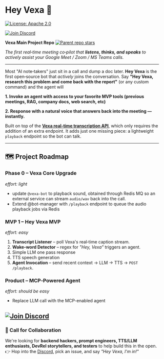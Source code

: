 # Hey Vexa 👋

[![License: Apache 2.0](https://img.shields.io/badge/License-Apache_2.0-blue.svg)](https://opensource.org/licenses/Apache-2.0)

[![Join Discord](https://img.shields.io/badge/Discord-Community-5865F2?style=flat-square&logo=discord&logoColor=white)](https://discord.gg/Ga9duGkVz9)

**Vexa Main Project Repo** [![Parent repo stars](https://img.shields.io/github/stars/Vexa-ai/vexa?style=social&label=⭐)](https://github.com/Vexa-ai/vexa/stargazers)


*The first real‑time meeting co‑pilot that **listens, thinks, and speaks** to actively assist your Google Meet / Zoom / MS Teams calls.*

---

Most "AI note‑takers" just sit in a call and dump a doc later. **Hey Vexa** is the first open‑source bot that *actively* joins the conversation.
Say **"Hey Vexa, research this problem and come back with the report"** (or any custom command) and the agent will 

**1. Invoke an agent with access to your favorite MVP tools (previous meetings, RAG, company docs, web search, etc)**

**2. Response with a natural voice that answers back into the meeting — instantly.**

Built on top of the **[Vexa real‑time transcription API](https://github.com/Vexa-ai/vexa)**, which only requires the addition of an extra endpoint. It adds just one missing piece: a lightweight `playback` endpoint so the bot can talk.

---

## 🗺️ Project Roadmap

### **Phase 0 – Vexa Core Upgrade**
*effort: light*

* update `@vexa-bot` to playback sound, obtained through Redis MQ so an external service can stream `audio/wav` back into the call.
* Extend @bot-manager with `/playback` endpoint to queue the audio playback jobs via Redis

### **MVP 1 – Hey Vexa MVP**
*effort: easy*

1. **Transcript Listener** – poll Vexa's real‑time caption stream.
2. **Wake‑word Detector** – regex for *"Hey, Vexa"* triggers an agent.
3. Simple LLM one pass response
4. TTS speech generation
5. **Agent Invocation** – send recent context → LLM → TTS → `POST /playback`.

### **Product – MCP‑Powered Agent**
*effort: should be easy*

* Replace LLM call with the MCP-enabled agent

[![Join Discord](https://img.shields.io/badge/Discord-Community-5865F2?style=flat-square&logo=discord&logoColor=white)](https://discord.gg/Ga9duGkVz9)
---

### 🤝 Call for Collaboration

We're looking for **backend hackers, prompt engineers, TTS/LLM enthusiasts, DevRel storytellers, and testers** to help build this in the open.
👉 Hop into the [Discord](https://discord.gg/Ga9duGkVz9), pick an issue, and say *"Hey Vexa, I'm in!"*
